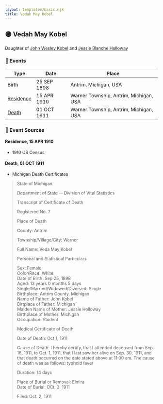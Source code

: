 ```yaml
---
layout: templates/basic.njk
title: Vedah May Kobel
---
```

## 🟣 Vedah May Kobel

Daughter of [John Wesley Kobel](/people/2/24649136) and [Jessie Blanche Holloway](/people/2/29242864)

### 📆 Events

Type | Date | Place
------ | ------ | ------
Birth | 25 SEP 1898 | Antrim, Michigan, USA
[Residence](#event-ae99eaf3-39e5-4815-952d-a44233927ec8) | 15 APR 1910 | Warner Township, Antrim, Michigan, USA
[Death](#event-cfc0b4e5-7393-4905-a46a-8518f1c9b179) | 01 OCT 1911 | Warner Township, Antrim, Michigan, USA

### 📰 Event Sources

#### <a id="event-ae99eaf3-39e5-4815-952d-a44233927ec8"></a> Residence, 15 APR 1910
* 1910 US Census

#### <a id="event-cfc0b4e5-7393-4905-a46a-8518f1c9b179"></a> Death, 01 OCT 1911
* Michigan Death Certificates
>   
  > State of Michigan  
  >   
  > Department of State -- Division of Vital Statistics  
  >   
  > Transcript of Certificate of Death  
  >   
  > Registered No. 7  
  >   
  >   
  > Place of Death  
  >   
  > County: Antrim  
  >   
  > Township/Village/City: Warner  
  >   
  > Full Name: Veda May Kobel  
  >   
  >   
  > Personal and Statistical Particulars  
  >   
  > Sex: Female  
  > Color/Race: White  
  > Date of Birth: Sep 25, 1898  
  > Aged: 13 years 0 months 5 days  
  > Single/Married/Widowed/Divorsed: Single  
  > Birthplace: Antrim County, Michigan  
  > Name of Father: John Kobel  
  > Birtplace of Father: Michigan  
  > Maiden Name of Mother: Jessie Holloway  
  > Birthplace of Mother: Michigan  
  > Occupation: Student  
  >   
  >   
  > Medical Certificate of Death  
  >   
  > Date of Death: Oct 1, 1911  
  >   
  > Cause of Death: I hereby certify, that I attended deceased from Sep. 16, 1911, to Oct. 1, 1911, that I last saw her alive on Sep. 30, 1911, and that death occurred on the date stated above at 11:00 am. The cause of death was as follows: typhoid fever  
  >   
  > Duration: 14 days  
  >   
  > Place of Burial or Removal: Elmira  
  > Date of Burial: OCt. 3, 1911  
  >   
  > Filed: Oct. 2, 1911
